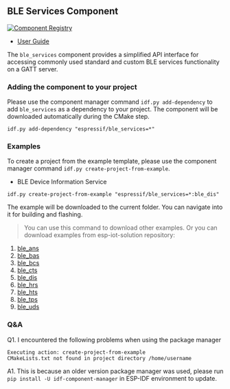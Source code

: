 ## BLE Services Component

[![Component Registry](https://components.espressif.com/components/espressif/ble_services/badge.svg)](https://components.espressif.com/components/espressif/ble_services)

- [User Guide](https://docs.espressif.com/projects/espressif-esp-iot-solution/en/latest/bluetooth/ble_services.html)

The ``ble_services`` component provides a simplified API interface for accessing commonly used standard and custom BLE services functionality on a GATT server.

### Adding the component to your project

Please use the component manager command `idf.py add-dependency` to add `ble_services` as a dependency to your project. The component will be downloaded automatically during the CMake step.

```
idf.py add-dependency "espressif/ble_services=*"
```

### Examples

To create a project from the example template, please use the component manager command `idf.py create-project-from-example`.

* BLE Device Information Service
```
idf.py create-project-from-example "espressif/ble_services=*:ble_dis"
```

The example will be downloaded to the current folder. You can navigate into it for building and flashing.

> You can use this command to download other examples. Or you can download examples from esp-iot-solution repository:
1. [ble_ans](https://github.com/espressif/esp-iot-solution/tree/master/examples/bluetooth/ble_services/ble_ans)
2. [ble_bas](https://github.com/espressif/esp-iot-solution/tree/master/examples/bluetooth/ble_services/ble_bas)
3. [ble_bcs](https://github.com/espressif/esp-iot-solution/tree/master/examples/bluetooth/ble_services/ble_bcs)
4. [ble_cts](https://github.com/espressif/esp-iot-solution/tree/master/examples/bluetooth/ble_services/ble_cts)
5. [ble_dis](https://github.com/espressif/esp-iot-solution/tree/master/examples/bluetooth/ble_services/ble_dis)
6. [ble_hrs](https://github.com/espressif/esp-iot-solution/tree/master/examples/bluetooth/ble_services/ble_hrs)
7. [ble_hts](https://github.com/espressif/esp-iot-solution/tree/master/examples/bluetooth/ble_services/ble_hts)
8. [ble_tps](https://github.com/espressif/esp-iot-solution/tree/master/examples/bluetooth/ble_services/ble_tps)
9. [ble_uds](https://github.com/espressif/esp-iot-solution/tree/master/examples/bluetooth/ble_services/ble_uds)

### Q&A

Q1. I encountered the following problems when using the package manager

```
Executing action: create-project-from-example
CMakeLists.txt not found in project directory /home/username
```

A1. This is because an older version package manager was used, please run `pip install -U idf-component-manager` in ESP-IDF environment to update.
